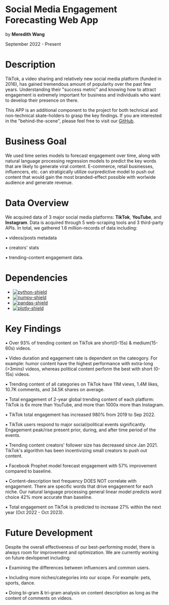 # Social Media Engagement Forecasting Web App
by **Meredith Wang**

September 2022 - Present

# Description
TikTok, a video sharing and relatively new social media platform (funded in 2016), has gained tremendous amount of popularity over the past few years. Understanding their "success metric" and knowing how to attract engagement is extremely important for business and individuals who want to develop their presence on there.

This APP is an additional component to the project for both technical and non-technical skate-holders to grasp the key findings. If you are interested in the "behind-the-scene", please feel free to visit our [GitHub](https://github.com/Social-Media-Capstone/Social-Media-Engagement-Forecasting).

# Business Goal
We used time series models to forecast engagement over time, along with natural language processing regression models to predict the key words that are likely to generate viral content. E-commerce, retail businesses, influencers, etc. can stratigically utilize ourpredictive model to push out content that would gain the most branded-effect possible with worlwide audience and generate revenue.

# Data Overview
We acquired data of 3 major social media platforms: **TikTok**, **YouTube**, and **Instagram**. Data is acquired through 5 web-scraping tools and 3 third-party APIs. In total, we gathered 1.6 million-records of data including:

▪️ videos/posts metadata

▪️ creators' stats

▪️ trending-content engagement data.

# Dependencies
* [![python-shield](https://img.shields.io/badge/Python-dfaeff?&logo=python&logoColor=white)
    ](https://www.python.org/)
* [![numpy-shield](https://img.shields.io/badge/Numpy-dfaeff?&logo=NumPy)
    ](https://numpy.org/)
* [![pandas-shield](https://img.shields.io/badge/Pandas-dfaeff?&logo=pandas)
    ](https://pandas.pydata.org/)
* [![plotly-shield](https://img.shields.io/badge/Plotly-dfaeff?&logo=Plotly&logoColor=white)
    ]([https://seaborn.pydata.org/](https://plotly.com/python/))


# Key Findings
▪️ Over 93% of trending content on TikTok are short(0-15s) & medium(15-60s) videos.

▪️ Video duration and egagement rate is dependent on the cateogory. For example: humor content have the highest performance with extra-long (>3mins) videos, whereas political content perform the best with short (0-15s) videos.

▪️ Trending content of all categories on TikTok have 11M views, 1.4M likes, 10.7K comments, and 34.5K shares on average.

▪️ Total engagement of 2-year global trending content of each platform: TikTok is 6x more than YouTube, and more than 1000x more than Instagram.

▪️ TikTok total engagement has increased 980% from 2019 to Sep 2022.

▪️ TikTok users respond to major social/political events significantly. Engagement peak/rise present prior, during, and after time period of the events.

▪️ Trending content creators' follower size has decreased since Jan 2021. TikTok's algorithm has been incentivizing small creators to push out content.

▪️ Facebook Prophet model forecast engagement with 57% improvement compared to baseline.

▪️ Content-description text frequency DOES NOT correlate with engagement. There are specific words that drive engagement for each niche. Our natural language processing general linear model predicts word choice 42% more accurate than baseline.

▪️ Total engagement on TikTok is predicted to increase 27% within the next year (Oct 2022 - Oct 2023).

# Future Development
Despite the overall effectiveness of our best-performing model, there is always room for improvement and optimization. We are currently working on future devlopenet including:

▪️ Examining the differences between influencers and common users.

▪️ Including more niches/categories into our scope. For example: pets, sports, dance.

▪️ Doing bi-gram & tri-gram analysis on content description as long as the content of comments on videos.
    
